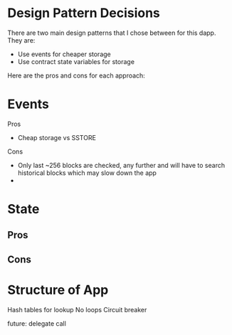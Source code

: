 # Design Pattern Decisions

There are two main design patterns that I chose between for this dapp. They are:

- Use events for cheaper storage 
- Use contract state variables for storage

Here are the pros and cons for each approach:

# Events

Pros
- Cheap storage vs SSTORE

Cons
- Only last ~256 blocks are checked, any further and will have to search historical blocks which may slow down the app
- 

# State
Pros
-

Cons
-



# Structure of App
Hash tables for lookup
No loops
Circuit breaker

future: delegate call